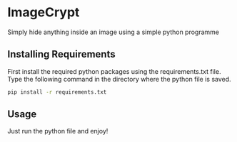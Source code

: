 # ImageCrypt
Simply hide anything inside an image using a simple python programme

## Installing Requirements
First install the required python packages using the requirements.txt file. Type the following command in the directory where the python file is saved.

```bash
pip install -r requirements.txt
```

## Usage 
Just run the python file and enjoy!

